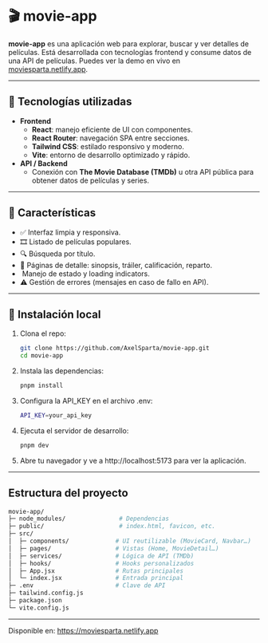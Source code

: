 # 🎬 movie-app

**movie-app** es una aplicación web para explorar, buscar y ver detalles de películas. Está desarrollada con tecnologías frontend y consume datos de una API de películas. Puedes ver la demo en vivo en [moviesparta.netlify.app](https://moviesparta.netlify.app/).

---

## 🧩 Tecnologías utilizadas

- **Frontend**
  - **React**: manejo eficiente de UI con componentes.
  - **React Router**: navegación SPA entre secciones.
  - **Tailwind CSS**: estilado responsivo y moderno.
  - **Vite**: entorno de desarrollo optimizado y rápido.
- **API / Backend**
  - Conexión con **The Movie Database (TMDb)** u otra API pública para obtener datos de películas y series.

---

## 🧭 Características

- ✅ Interfaz limpia y responsiva.
- 🎞️ Listado de películas populares.
- 🔍 Búsqueda por título.
- 🧾 Páginas de detalle: sinopsis, tráiler, calificación, reparto.
- ️ Manejo de estado y loading indicators.
- ⚠️ Gestión de errores (mensajes en caso de fallo en API).

---

## 🚀 Instalación local

1. Clona el repo:
   ```bash
   git clone https://github.com/AxelSparta/movie-app.git
   cd movie-app
2. Instala las dependencias:
   ```bash
   pnpm install
   ```
3. Configura la API_KEY en el archivo .env:
   ```bash
   API_KEY=your_api_key
   ```
4. Ejecuta el servidor de desarrollo:
   ```bash
   pnpm dev
   ```
5. Abre tu navegador y ve a http://localhost:5173 para ver la aplicación.

---

## Estructura del proyecto

```bash
movie-app/
├─ node_modules/               # Dependencias
├─ public/                     # index.html, favicon, etc.
├─ src/
│  ├─ components/             # UI reutilizable (MovieCard, Navbar…)
│  ├─ pages/                  # Vistas (Home, MovieDetail…)
│  ├─ services/               # Lógica de API (TMDb)
│  ├─ hooks/                  # Hooks personalizados
│  ├─ App.jsx                 # Rutas principales
│  └─ index.jsx               # Entrada principal
├─ .env                       # Clave de API
├─ tailwind.config.js
├─ package.json
└─ vite.config.js
```

---

Disponible en: https://moviesparta.netlify.app